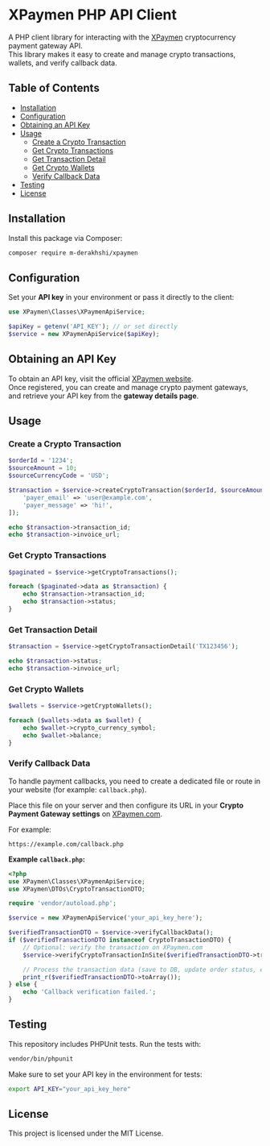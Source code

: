 # XPaymen PHP API Client

A PHP client library for interacting with the [XPaymen](https://xpaymen.com) cryptocurrency payment gateway API.  
This library makes it easy to create and manage crypto transactions, wallets, and verify callback data.

## Table of Contents

* [Installation](#installation)
* [Configuration](#configuration)
* [Obtaining an API Key](#obtaining-an-api-key)
* [Usage](#usage)
    * [Create a Crypto Transaction](#create-a-crypto-transaction)
    * [Get Crypto Transactions](#get-crypto-transactions)
    * [Get Transaction Detail](#get-transaction-detail)
    * [Get Crypto Wallets](#get-crypto-wallets)
    * [Verify Callback Data](#verify-callback-data)
* [Testing](#testing)
* [License](#license)

## Installation

Install this package via Composer:

```bash
composer require m-derakhshi/xpaymen
```

## Configuration

Set your **API key** in your environment or pass it directly to the client:

```php
use XPaymen\Classes\XPaymenApiService;

$apiKey = getenv('API_KEY'); // or set directly
$service = new XPaymenApiService($apiKey);
```

## Obtaining an API Key

To obtain an API key, visit the official [XPaymen website](https://xpaymen.com).  
Once registered, you can create and manage crypto payment gateways, and retrieve your API key from the **gateway details page**.

## Usage

### Create a Crypto Transaction

```php
$orderId = '1234';
$sourceAmount = 10;
$sourceCurrencyCode = 'USD';

$transaction = $service->createCryptoTransaction($orderId, $sourceAmount, $sourceCurrencyCode, [
    'payer_email' => 'user@example.com',
    'payer_message' => 'hi!',
]);

echo $transaction->transaction_id;
echo $transaction->invoice_url;
```

### Get Crypto Transactions

```php
$paginated = $service->getCryptoTransactions();

foreach ($paginated->data as $transaction) {
    echo $transaction->transaction_id;
    echo $transaction->status;
}
```

### Get Transaction Detail

```php
$transaction = $service->getCryptoTransactionDetail('TX123456');

echo $transaction->status;
echo $transaction->invoice_url;
```

### Get Crypto Wallets

```php
$wallets = $service->getCryptoWallets();

foreach ($wallets->data as $wallet) {
    echo $wallet->crypto_currency_symbol;
    echo $wallet->balance;
}
```

### Verify Callback Data

To handle payment callbacks, you need to create a dedicated file or route in your website (for example: `callback.php`).

Place this file on your server and then configure its URL in your **Crypto Payment Gateway settings** on [XPaymen.com](https://xpaymen.com).

For example:

```
https://example.com/callback.php
```

**Example `callback.php`:**

```php
<?php
use XPaymen\Classes\XPaymenApiService;
use XPaymen\DTOs\CryptoTransactionDTO;

require 'vendor/autoload.php';

$service = new XPaymenApiService('your_api_key_here');

$verifiedTransactionDTO = $service->verifyCallbackData();
if ($verifiedTransactionDTO instanceof CryptoTransactionDTO) {
    // Optional: verify the transaction on XPaymen.com
    $service->verifyCryptoTransactionInSite($verifiedTransactionDTO->transactionId);

    // Process the transaction data (save to DB, update order status, etc.)
    print_r($verifiedTransactionDTO->toArray());
} else {
    echo 'Callback verification failed.';
}
```

## Testing

This repository includes PHPUnit tests. Run the tests with:

```bash
vendor/bin/phpunit
```

Make sure to set your API key in the environment for tests:

```bash
export API_KEY="your_api_key_here"
```

## License

This project is licensed under the MIT License.